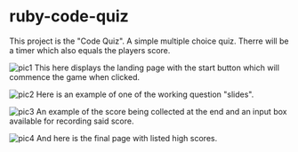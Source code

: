 # ruby-code-quiz

This project is the "Code Quiz". A simple multiple choice quiz. Therre will be a timer which also equals the players score.

![pic1](https://user-images.githubusercontent.com/104714810/173233016-06cd5461-92f3-45c6-a056-ca6373f9356f.png)
This here displays the landing page with the start button which will commence the game when clicked. 

![pic2](https://user-images.githubusercontent.com/104714810/173233027-b2eb669b-2363-42f9-8ba8-65ea54e37dcc.png)
Here is an example of one of the working question  "slides". 

![pic3](https://user-images.githubusercontent.com/104714810/173233037-8c865329-5b36-48bc-8f53-809a2dd9091f.png)
An example of the score being collected at the end and an input box available for recording said score.

![pic4](https://user-images.githubusercontent.com/104714810/173233048-7fd5ffe3-9109-4ea7-84b7-c0020f38d2b2.png)
And here is the final page with listed high scores.
